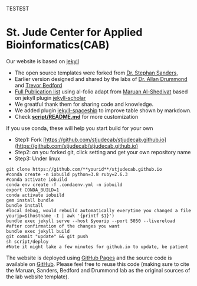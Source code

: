 TESTEST

# St. Jude Center for Applied Bioinformatics(CAB)

Our website is based on [jekyll](https://jekyllrb.com)
- The open source templates were forked from [Dr. Stephan Sanders](https://github.com/sanderslab/sanderslab.github.io),
- Earlier version designed and shared by the labs of [Dr. Allan Drummond](http://www.allanlab.org/aboutwebsite.html) and [Trevor Bedford](http://bedford.io/misc/about/)
- [Full Publication list](https://alshedivat.github.io/al-folio/publications/) using al-folio adapt from [Maruan Al-Shedivat](https://github.com/alshedivat/al-folio) based on jekyll plugin [jekyll-scholar](https://github.com/inukshuk/jekyll-scholar)
- We greatful thank them for sharing code and knowledge.
- We added plugin [jekyll-spaceship](https://github.com/jeffreytse/jekyll-spaceship) to improve table shown by markdown.
- Check **[script/README.md](script/)** for more customization


If you use conda, these will help you start build for your own
- Step1: Fork [https://github.com/stjudecab/stjudecab.github.io](https://github.com/stjudecab/stjudecab.github.io)
- Step2: on you forked git, click setting and get your own repository name
- Step3: Under linux
```
git clone https://github.com/**yourid**/stjudecab.github.io
#conda create -n iobuild python=3.8 ruby=2.6.3
#conda activate iobuild
conda env create -f .condaenv.yml -n iobuild
export CONDA_BUILD=1
conda activate iobuild
gem install bundle
bundle install
#local debug, would rebuild automatically everytime you changed a file
yourip=$(hostname -I | awk '{printf $1}')
bundle exec jekyll serve --host $yourip --port 5050 --livereload
#after confirmation of the changes you want
bundle exec jekyll build
git commit "update" && git push
sh script/deploy
#Note it might take a few minutes for github.io to update, be patient
```


The website is deployed using [GitHub Pages](https://stjudecab.github.io) and the source code is available on [GitHub](https://github.com/stjudecab/stjudecab.github.io). Please feel free to reuse this code (making sure to cite the Maruan, Sanders, Bedford and Drummond lab as the original sources of the lab website template).
